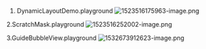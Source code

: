 
1. DynamicLayoutDemo.playground
![1523516175963-image.png](https://i.loli.net/2018/04/12/5acf0373e782e.png)

2.ScratchMask.playground
![1523516252002-image.png](https://i.loli.net/2018/04/12/5acf03a8817cd.png)

3.GuideBubbleView.playground
![1532673912623-image.png](https://i.loli.net/2018/07/27/5b5ac05c6b205.png)
